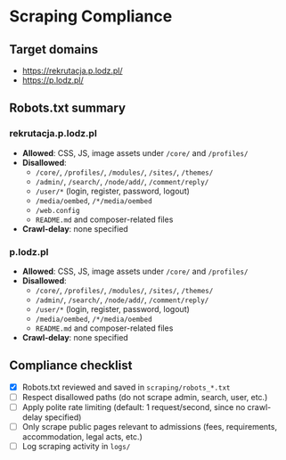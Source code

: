 # Scraping Compliance

## Target domains
- https://rekrutacja.p.lodz.pl/
- https://p.lodz.pl/

## Robots.txt summary

### rekrutacja.p.lodz.pl
- **Allowed**: CSS, JS, image assets under `/core/` and `/profiles/`
- **Disallowed**:
  - `/core/`, `/profiles/`, `/modules/`, `/sites/`, `/themes/`
  - `/admin/`, `/search/`, `/node/add/`, `/comment/reply/`
  - `/user/*` (login, register, password, logout)
  - `/media/oembed`, `/*/media/oembed`
  - `/web.config`
  - `README.md` and composer-related files
- **Crawl-delay**: none specified

### p.lodz.pl
- **Allowed**: CSS, JS, image assets under `/core/` and `/profiles/`
- **Disallowed**:
  - `/core/`, `/profiles/`, `/modules/`, `/sites/`, `/themes/`
  - `/admin/`, `/search/`, `/node/add/`, `/comment/reply/`
  - `/user/*` (login, register, password, logout)
  - `/media/oembed`, `/*/media/oembed`
  - `README.md` and composer-related files
- **Crawl-delay**: none specified

## Compliance checklist
- [x] Robots.txt reviewed and saved in `scraping/robots_*.txt`
- [ ] Respect disallowed paths (do not scrape admin, search, user, etc.)
- [ ] Apply polite rate limiting (default: 1 request/second, since no crawl-delay specified)
- [ ] Only scrape public pages relevant to admissions (fees, requirements, accommodation, legal acts, etc.)
- [ ] Log scraping activity in `logs/`
